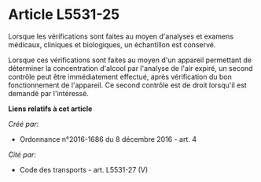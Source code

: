 # Article L5531-25

Lorsque les vérifications sont faites au moyen d'analyses et examens médicaux, cliniques et biologiques, un échantillon est
conservé.

Lorsque ces vérifications sont faites au moyen d'un appareil permettant de déterminer la concentration d'alcool par l'analyse
de l'air expiré, un second contrôle peut être immédiatement effectué, après vérification du bon fonctionnement de l'appareil.
Ce second contrôle est de droit lorsqu'il est demandé par l'intéressé.

**Liens relatifs à cet article**

_Créé par_:

  - Ordonnance n°2016-1686 du 8 décembre 2016 - art. 4

_Cité par_:

  - Code des transports - art. L5531-27 (V)
